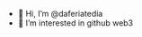 - 👋 Hi, I’m @daferiatedia
- 👀 I’m interested in github web3
<!---
daferiatedia/daferiatedia is a ✨ special ✨ repository because its `README.md` (this file) appears on your GitHub profile.
You can click the Preview link to take a look at your changes.
--->
